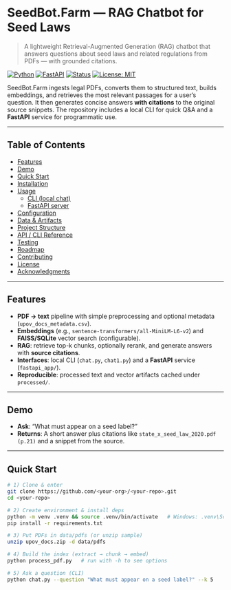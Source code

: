 # SeedBot.Farm — RAG Chatbot for Seed Laws

> A lightweight Retrieval-Augmented Generation (RAG) chatbot that answers questions about seed laws and related regulations from PDFs — with grounded citations.

[![Python](https://img.shields.io/badge/Python-3.9%2B-blue)](#)
[![FastAPI](https://img.shields.io/badge/API-FastAPI-green)](#)
[![Status](https://img.shields.io/badge/status-experimental-lightgrey)](#)
[![License: MIT](https://img.shields.io/badge/License-MIT-yellow.svg)](#license)

SeedBot.Farm ingests legal PDFs, converts them to structured text, builds embeddings, and retrieves the most relevant passages for a user’s question. It then generates concise answers **with citations** to the original source snippets. The repository includes a local CLI for quick Q&A and a **FastAPI** service for programmatic use.

---

## Table of Contents
- [Features](#features)
- [Demo](#demo)
- [Quick Start](#quick-start)
- [Installation](#installation)
- [Usage](#usage)
  - [CLI (local chat)](#cli-local-chat)
  - [FastAPI server](#fastapi-server)
- [Configuration](#configuration)
- [Data & Artifacts](#data--artifacts)
- [Project Structure](#project-structure)
- [API / CLI Reference](#api--cli-reference)
- [Testing](#testing)
- [Roadmap](#roadmap)
- [Contributing](#contributing)
- [License](#license)
- [Acknowledgments](#acknowledgments)

---

## Features
- **PDF → text** pipeline with simple preprocessing and optional metadata (`upov_docs_metadata.csv`).
- **Embeddings** (e.g., `sentence-transformers/all-MiniLM-L6-v2`) and **FAISS/SQLite** vector search (configurable).
- **RAG**: retrieve top-k chunks, optionally rerank, and generate answers with **source citations**.
- **Interfaces**: local CLI (`chat.py`, `chat1.py`) and a **FastAPI** service (`fastapi_app/`).
- **Reproducible**: processed text and vector artifacts cached under `processed/`.

---

## Demo
- **Ask**: “What must appear on a seed label?”  
- **Returns**: A short answer plus citations like `state_x_seed_law_2020.pdf (p.21)` and a snippet from the source.

---

## Quick Start

```bash
# 1) Clone & enter
git clone https://github.com/<your-org>/<your-repo>.git
cd <your-repo>

# 2) Create environment & install deps
python -m venv .venv && source .venv/bin/activate   # Windows: .venv\Scripts\activate
pip install -r requirements.txt

# 3) Put PDFs in data/pdfs (or unzip sample)
unzip upov_docs.zip -d data/pdfs

# 4) Build the index (extract → chunk → embed)
python process_pdf.py   # run with -h to see options

# 5) Ask a question (CLI)
python chat.py --question "What must appear on a seed label?" --k 5
